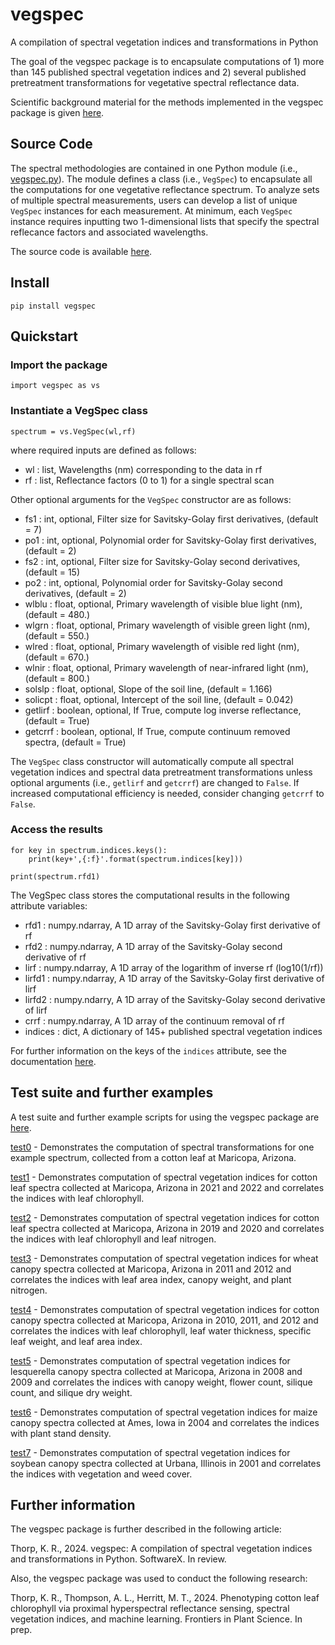 # vegspec
A compilation of spectral vegetation indices and transformations in Python

The goal of the vegspec package is to encapsulate computations of 1) more than 145 published spectral vegetation indices and 2) several published pretreatment transformations for vegetative spectral reflectance data.

Scientific background material for the methods implemented in the vegspec package is given [here](http://github.com/kthorp/vegspec/tree/main/docs/document.pdf).

## Source Code
The spectral methodologies are contained in one Python module (i.e., [vegspec.py](http://github.com/kthorp/vegspec/tree/main/src/vegspec/vegspec.py)). The module defines a class (i.e., `VegSpec`) to encapsulate all the computations for one vegetative reflectance spectrum. To analyze sets of multiple spectral measurements, users can develop a list of unique `VegSpec` instances for each measurement. At minimum, each `VegSpec` instance requires inputting two 1-dimensional lists that specify the spectral reflecance factors and associated wavelengths.

The source code is available [here](http://github.com/kthorp/vegspec/tree/main/src/vegspec/vegspec.py).

## Install
`pip install vegspec`

## Quickstart

### Import the package
`import vegspec as vs`

### Instantiate a VegSpec class
`spectrum = vs.VegSpec(wl,rf)`

where required inputs are defined as follows:

* wl : list, Wavelengths (nm) corresponding to the data in rf
* rf : list, Reflectance factors (0 to 1) for a single spectral scan

Other optional arguments for the `VegSpec` constructor are as follows:

* fs1 : int, optional, Filter size for Savitsky-Golay first derivatives, (default = 7)
* po1 : int, optional, Polynomial order for Savitsky-Golay first derivatives, (default = 2)
* fs2 : int, optional, Filter size for Savitsky-Golay second derivatives, (default = 15)
* po2 : int, optional, Polynomial order for Savitsky-Golay second derivatives, (default = 2)
* wlblu : float, optional, Primary wavelength of visible blue light (nm), (default = 480.)
* wlgrn : float, optional, Primary wavelength of visible green light (nm), (default = 550.)
* wlred : float, optional, Primary wavelength of visible red light (nm), (default = 670.)
* wlnir : float, optional, Primary wavelength of near-infrared light (nm), (default = 800.)
* solslp : float, optional, Slope of the soil line, (default = 1.166)
* solicpt : float, optional, Intercept of the soil line, (default = 0.042)
* getlirf : boolean, optional, If True, compute log inverse reflectance, (default = True)
* getcrrf : boolean, optional, If True, compute continuum removed spectra, (default = True)

The `VegSpec` class constructor will automatically compute all spectral vegetation indices and spectral data pretreatment transformations unless optional arguments (i.e., `getlirf` and `getcrrf`) are changed to `False`. If increased computational efficiency is needed, consider changing `getcrrf` to `False`.

### Access the results
```
for key in spectrum.indices.keys():
    print(key+',{:f}'.format(spectrum.indices[key]))
```

`print(spectrum.rfd1)`

The VegSpec class stores the computational results in the following attribute variables:
* rfd1 : numpy.ndarray, A 1D array of the Savitsky-Golay first derivative of rf
* rfd2 : numpy.ndarray, A 1D array of the Savitsky-Golay second derivative of rf
* lirf : numpy.ndarray, A 1D array of the logarithm of inverse rf (log10(1/rf))
* lirfd1 : numpy.ndarray, A 1D array of the Savitsky-Golay first derivative of lirf
* lirfd2 : numpy.ndarry, A 1D array of the Savitsky-Golay second derivative of lirf
* crrf : numpy.ndarray, A 1D array of the continuum removal of rf
* indices : dict, A dictionary of 145+ published spectral vegetation indices

For further information on the keys of the `indices` attribute, see the documentation [here](http://github.com/kthorp/vegspec/tree/main/docs/document.pdf).

## Test suite and further examples
A test suite and further example scripts for using the vegspec package are [here](https://github.com/kthorp/vegspec/tree/main/tests).

[test0](https://github.com/kthorp/vegspec/tree/main/tests/test0) - Demonstrates the computation of spectral transformations for one example spectrum, collected from a cotton leaf at Maricopa, Arizona.

[test1](https://github.com/kthorp/vegspec/tree/main/tests/test1) - Demonstrates computation of spectral vegetation indices for cotton leaf spectra collected at Maricopa, Arizona in 2021 and 2022 and correlates the indices with leaf chlorophyll.

[test2](https://github.com/kthorp/vegspec/tree/main/tests/test2) - Demonstrates computation of spectral vegetation indices for cotton leaf spectra collected at Maricopa, Arizona in 2019 and 2020 and correlates the indices with leaf chlorophyll and leaf nitrogen.

[test3](https://github.com/kthorp/vegspec/tree/main/tests/test3) - Demonstrates computation of spectral vegetation indices for wheat canopy spectra collected at Maricopa, Arizona in 2011 and 2012 and correlates the indices with leaf area index, canopy weight, and plant nitrogen.

[test4](https://github.com/kthorp/vegspec/tree/main/tests/test4) - Demonstrates computation of spectral vegetation indices for cotton canopy spectra collected at Maricopa, Arizona in 2010, 2011, and 2012 and correlates the indices with leaf chlorophyll, leaf water thickness, specific leaf weight, and leaf area index.

[test5](https://github.com/kthorp/vegspec/tree/main/tests/test5) - Demonstrates computation of spectral vegetation indices for lesquerella canopy spectra collected at Maricopa, Arizona in 2008 and 2009 and correlates the indices with canopy weight, flower count, silique count, and silique dry weight.

[test6](https://github.com/kthorp/vegspec/tree/main/tests/test6) - Demonstrates computation of spectral vegetation indices for maize canopy spectra collected at Ames, Iowa in 2004 and correlates the indices with plant stand density.

[test7](https://github.com/kthorp/vegspec/tree/main/tests/test7) - Demonstrates computation of spectral vegetation indices for soybean canopy spectra collected at Urbana, Illinois in 2001 and correlates the indices with vegetation and weed cover.

## Further information
The vegspec package is further described in the following article:

Thorp, K. R., 2024. vegspec: A compilation of spectral vegetation indices and transformations in Python. SoftwareX. In review.


Also, the vegspec package was used to conduct the following research:

Thorp, K. R., Thompson, A. L., Herritt, M. T., 2024. Phenotyping cotton leaf chlorophyll via proximal hyperspectral reflectance sensing, spectral vegetation indices, and machine learning. Frontiers in Plant Science. In prep.
